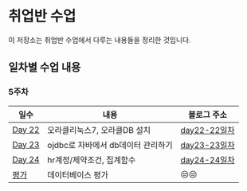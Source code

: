 # 취업반 수업

이 저장소는 취업반 수업에서 다루는 내용들을 정리한 것입니다.

## 일차별 수업 내용

### 5주차

| 일수 | 내용 | 블로그 주소 |
|---|---|---|
| [Day 22](https://github.com/Noah3521/itbnak/tree/main/2.%20데이터베이스/5주차/day22) | 오라클리눅스7, 오라클DB 설치 | [day22-22일차](https://velog.io/@noah3521/취업반-22일차) |
| [Day 23](https://github.com/Noah3521/itbnak/tree/main/2.%20데이터베이스/5주차/day23) | ojdbc로 자바에서 db데이터 관리하기 | [day23-23일차](https://velog.io/@noah3521/취업반-23일차) |
| [Day 24](https://github.com/Noah3521/itbnak/tree/main/2.%20데이터베이스/5주차/day24) | hr계정/제약조건, 집계함수 | [day24-24일차](https://velog.io/@noah3521/취업반-24일차) |
| [평가](https://github.com/Noah3521/itbnak/tree/main/2.%20데이터베이스/5주차/2.데이터베이스%20평가) | 데이터베이스 평가 | 😒😒 |
